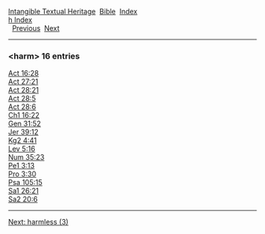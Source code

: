 [Intangible Textual Heritage](../../index)  [Bible](../index) 
[Index](index)   
[h Index](_h_)  
  [Previous](c05158)  [Next](c05160) 

------------------------------------------------------------------------

### &lt;harm&gt; 16 entries

[Act 16:28](../kjv/act016.htm#028)  
[Act 27:21](../kjv/act027.htm#021)  
[Act 28:21](../kjv/act028.htm#021)  
[Act 28:5](../kjv/act028.htm#005)  
[Act 28:6](../kjv/act028.htm#006)  
[Ch1 16:22](../kjv/ch1016.htm#022)  
[Gen 31:52](../kjv/gen031.htm#052)  
[Jer 39:12](../kjv/jer039.htm#012)  
[Kg2 4:41](../kjv/kg2004.htm#041)  
[Lev 5:16](../kjv/lev005.htm#016)  
[Num 35:23](../kjv/num035.htm#023)  
[Pe1 3:13](../kjv/pe1003.htm#013)  
[Pro 3:30](../kjv/pro003.htm#030)  
[Psa 105:15](../kjv/psa105.htm#015)  
[Sa1 26:21](../kjv/sa1026.htm#021)  
[Sa2 20:6](../kjv/sa2020.htm#006)  

------------------------------------------------------------------------

[Next: harmless (3)](c05160)
